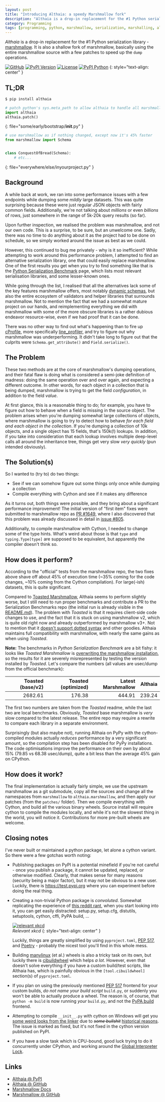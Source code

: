 ```yaml
---
layout: post
title: "Introducing Althaia: a speedy Marshmallow fork"
description: "Althaia is a drop-in replacement for the #1 Python serialization library - marshmallow"
category: Programming
tags: [programming, python, marshmallow, serialization, marshalling, althaia]
---
```

_Althaia_ is a drop-in replacement for the #1 Python serialization library -
[marshmallow][]. It is also a shallow fork of marshmallow, basically using
the entire marshmallow source with a few patches to speed up the `dump` operations.

[![GitHub](https://badgen.net/badge/icon/github?icon=github&label)][althaia-repo]
[![PyPI Version](https://badgen.net/pypi/v/althaia)][althaia-pypi]
[![License](https://badgen.net/pypi/license/althaia)][althaia-pypi]
[![PyPI Python](https://badgen.net/pypi/python/althaia)][althaia-pypi]
{: style="text-align: center" }

## TL;DR

```bash
$ pip install althaia
```

```python
# patch python's sys.meta_path to allow althaia to handle all marshmallow imports
import althaia
althaia.patch()
```
{: file="some/early/bootstrap/__init__.py" }

```python
# use marshmallow as if nothing changed, except now it's 45% faster
from marshmallow import Schema


class ConquestOfBread(Schema):
    # etc...
```
{: file="everywhere/else/inyourproject.py" }

## Background

A while back at work, we ran into some performance issues with a few endpoints while dumping
some _mildly_ large datasets. This was quite surprising because these were just regular
JSON objects with fairly common fields. Additionally, we're not talking about _millions_
or even _billions_ of rows, just somewhere in the range of 5k-20k query results (so far).

Upon further inspection, we realised the problem was marshmallow, and not our own code.
This is a surprise, to be sure, but an unwelcome one. Sadly, there was no time to do anything
about it as the project had to be done on schedule, so we simply worked around the issue
as best as we could.

However, this continued to bug me privately - why is it so inefficient? While attempting to
work around this performance problem, I attempted to find an alternative serialization
library, one that could easily replace marshmallow. One of the first results you get when
you try to find something like that is the [Python Serialization Benchmark][benchmarks] page,
which lists most relevant serialisation libraries, and some lesser-known ones.

While going through the list, I realised that all the alternatives lack some of the key
features marshmallow offers, most notably [dynamic schemas][], but also the entire ecosystem
of validators and helper libraries that surrounds marshmallow. Not to mention the fact that
we had a somewhat mature project on our hands, and reimplementing everything we did with
marshmallow with some of the more obscure libraries is a rather dubious endeavor resource-wise,
even if we had proof that it can be done.

There was no other way to find out what's happening than to fire up [cProfile][], more
specifically [line_profiler][], and try to figure out why marshmallow was underperforming.
It didn't take long to figure out that the culprits were `Schema.get_attribute()` and
`Field.serialize()`.

## The Problem

These two methods are at the core of marshmallow's dumping operations, and their fatal flaw
is doing what is considered a semi-joke definition of madness: doing the same operation over
and over again, and expecting a different outcome. In other words, for each object in a
collection that is being dumped, marshmallow is trying to get the field _configuration_, in
addition to the field _value_.

At first glance, this is a reasonable thing to do; for example, you have to figure out how
to behave when a field is missing in the source object. The problem arises when you're dumping
somewhat large collections of objects, where marshmallow is going to try to detect how to
behave _for each field and each object in the collection_. If you're dumping a collection of
10k objects, and a single object has 15 fields, that's 150k(!) lookups. In addition, if you
take into consideration that each lookup involves multiple deep-level calls all around the
inheritance tree, things get very slow _very quickly_ (pun intended obviously).

## The Solution(s)

So I wanted to (try to) do two things:

* See if we can somehow figure out some things only once while dumping a collection
* Compile everything with Cython and see if it makes any difference

As it turns out, both things were possible, and they bring about a significant performance
improvement! The initial version of "first item" fixes were submitted to marshmallow repo as
[PR #1649][pr1649], where I also discovered that this problem was already discussed in detail
in [issue #805][issue805].

Additionally, to compile marshmallow with Cython, I needed to change some of the type hints.
What's weird about those is that `type` and `typing.Type[type]` are supposed to be equivalent,
but apparently the compiler doesn't think so.

## How does it perform?

According to the "official" tests from the marshmallow repo, the two fixes above shave off about
45% of execution time (~35% coming for the code changes, ~10% coming from the Cython compilation).
For large(-ish) datasets, this is quite significant.

Compared to [Toasted Marshmallow][toasted], Althaia seems to perform slightly worse, but I
still need to run proper benchmarks and contribute a PR to the Serialization Benchmarks repo
(the initial run is already visible in the [README.md][readme-how-fast]). The problem with _Toasted_
is that it requires client-side code changes to use, and the fact that it is stuck on using
marshmallow v2, which is quite old right now and already outperformed by marshmallow v3+.
Not to mention that it [doesn't support dotted syntax][toasted-dotted] and other goodies.
Althaia maintains full compatibility with marshmallow, with nearly the same gains as when using
_Toasted_.

**Note:** The benchmarks in _Python Serialization Benchmark_ are a bit fishy: it looks like
_Toasted Marshmallow_ is [overwriting the marshmallow installation][toasted-benchmark], so the
results for it are severely misrepresented by testing the version installed by _Toasted_.
Let's compare the numbers (all values are usec/dump from the official benchmark):

| Toasted (base/v2) | Toasted (optimized) | Latest Marshmallow | Althaia |
|------------------:|--------------------:|-------------------:|--------:|
|           2682.61 |              176.38 |             444.91 |  239.24 |

The first two numbers are taken from the _Toasted_ readme, while the last two are local benchmarks.
Obviously, _Toasted_ base marshmallow is _very_ slow compared to the latest release. The entire
repo may require a rewrite to compare each library in a separate environment.

Surprisingly (but also maybe not), running Althaia on PyPy with the cython-compiled modules actually
_reduces_ performance by a very significant amount, so the compilation step has been disabled for
PyPy installations. The code optimisations improve the performance on their own by about 15%
(79.85 vs 68.38 usec/dump), quite a bit less than the average 45% gain on CPython.

## How does it work?

The final implementation is actually fairly simple, we use the upstream marshmallow as a git
submodule, copy all the sources and change all the namespaces from `marshmallow` to
`althaia.marshmallow`, and then apply our patches (from the `patches/` folder). Then we compile
everything with Cython, and build all the various binary wheels. Source install will require
cython to compile the modules locally, and while it's not the slowest thing in the world, you
will notice it. Contributions for more pre-built wheels are welcome.

## Closing notes

I've never built or maintained a python package, let alone a cython variant. So there were a
few gotchas worth noting:

* Publishing packages on PyPI is a potential minefield if you're not careful - once you publish
  a package, it cannot be updated, replaced, or otherwise modified. Clearly, that makes sense for
  many reasons (security being a major factor), but it may not be obvious to a new user. Luckily,
  there is <https://test.pypi.org> where you can experiment before doing the real thing.

* Creating a non-trivial Python package is _convoluted_. Somewhat replicating the experience of
  [this reddit rant][reddit-rant], when you start looking into it, you can get easily distracted:
  setup.py, setup.cfg, distutils, setuptools, cython, cffi, PyPA build, ...

  [![relevant xkcd](https://imgs.xkcd.com/comics/python_environment.png)](https://xkcd.com/1987/)
  <br />_Relevant xkcd_
  {: style="text-align: center" }

  Luckily, things are greatly simplified by using `pyproject.toml`, [PEP 517][pep-517], and
  [Poetry][poetry] - probably the nicest tool you'll find in this whole mess.

* Building [manylinux][] (et al.) wheels is also a tricky task on its own, but luckily there is
  [cibuildwheel][] which helps _a lot_. However, even that doesn't solve everything if you have
  a custom build/test scripts, like Althaia has, which is painfully obvious in the
  `[tool.cibuildwheel]` section(s) of `pyproject.toml`.

* If you plan on using the previously mentioned [PEP 517][pep-517] frontend for your custom builds,
  _do not name your build script_ `build.py`, or suddenly you won't be able to actually produce
  a wheel. The reason is, of course, that `python -m build` is now running _your_ `build.py`, and
  not the [PyPA build][pypa-build] frontend.

* Attempting to compile `__init__.py` with cython on Windows will get you
  [some weird looks from the linker][cython-linker-issue] due to ~~_some bullshit_~~ [historical
  reasons][python-issue35893]. The issue is marked as fixed, but it's not fixed in the cython
  version published on PyPI.

* If you have a slow task which is CPU-bound, good luck trying to do it concurrently under CPython,
  and working around the [Global Interpreter Lock][python-gil].

## Links

* [Althaia @ PyPI][althaia-pypi]
* [Althaia @ GitHub][althaia-repo]
* [Marshmallow Docs][marshmallow]
* [Marshmallow @ GitHub][marshmallow-repo]


[althaia-pypi]: https://pypi.org/project/althaia/
[althaia-repo]: https://github.com/dsimidzija/python-althaia
[benchmarks]: https://voidfiles.github.io/python-serialization-benchmark/
[cProfile]: https://docs.python.org/3/library/profile.html
[cibuildwheel]: https://github.com/pypa/cibuildwheel
[cython-linker-issue]: https://github.com/cython/cython/issues/2968
[dynamic schemas]: https://stevenloria.com/dynamic-schemas-in-marshmallow/
[issue805]: https://github.com/marshmallow-code/marshmallow/issues/805
[line_profiler]: https://github.com/rkern/line_profiler
[manylinux]: https://github.com/pypa/manylinux
[marshmallow-repo]: https://github.com/marshmallow-code/marshmallow
[marshmallow]: https://marshmallow.readthedocs.io/
[pep-517]: https://www.python.org/dev/peps/pep-0517/
[poetry]: https://python-poetry.org/
[pr1649]: https://github.com/marshmallow-code/marshmallow/pull/1649
[pypa-build]: https://github.com/pypa/build
[python-gil]: https://wiki.python.org/moin/GlobalInterpreterLock
[python-issue35893]: https://bugs.python.org/issue35893
[readme-how-fast]: https://github.com/dsimidzija/python-althaia/blob/feature/ci/README.md#how-fast-is-it
[reddit-rant]: https://www.reddit.com/r/Python/comments/fd039n/python_packaging_documentation_sucks/
[toasted-benchmark]: https://github.com/voidfiles/python-serialization-benchmark/issues/12
[toasted-dotted]: https://github.com/marshmallow-code/marshmallow/issues/805#issuecomment-530954571
[toasted]: https://github.com/lyft/toasted-marshmallow
